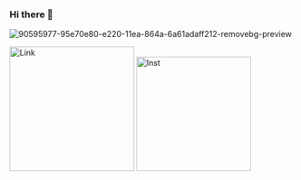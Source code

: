 ### Hi there 👋

<!--
**JusJos/JusJos** is a ✨ _special_ ✨ repository because its `README.md` (this file) appears on your GitHub profile.

Here are some ideas to get you started:

- 🔭 I’m currently working on ...
- 🌱 I’m currently learning ...
- 👯 I’m looking to collaborate on ...
- 🤔 I’m looking for help with ...
- 💬 Ask me about ...
- 📫 How to reach me: ...
- 😄 Pronouns: ...
- ⚡ Fun fact: ...
-->
![90595977-95e70e80-e220-11ea-864a-6a61adaff212-removebg-preview](https://user-images.githubusercontent.com/91304818/235234820-ebb2bbf0-1623-43dc-8307-e4d7a494b865.png)

<img width="220" alt="Link" src="https://user-images.githubusercontent.com/91304818/235253248-cbbc9dcd-45f6-47ab-ba31-c577a6053fb8.png">
<img width="202" alt="Inst" src="https://user-images.githubusercontent.com/91304818/235253284-15ae8728-402e-48bc-8dc1-21b1e773425a.png">
